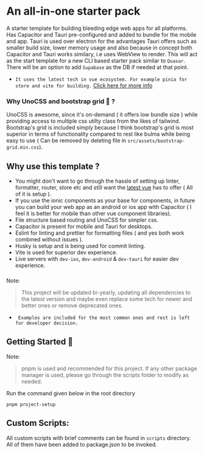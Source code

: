 # An all-in-one starter pack

A starter template for building bleeding edge web apps for all platforms. Has Capacitor and Tauri pre-configured and added to bundle for the mobile and app. Tauri is used over electron for the advantages Tauri offers such as smaller build size, lower memory usage and also because in concept both Capacitor and Tauri works similary, i.e uses WebView to render. This will act as the start template for a new CLI based starter pack similar to `Quasar`. There will be an option to add `Supabase` as the DB if needed at that point.

- `It uses the latest tech in vue ecosystem. For example pinia for store and vite for building.` [Click here for more info](https://twitter.com/youyuxi/status/1464058813649088516?lang=en)

### Why UnoCSS and bootstrap grid 🤔 ?

UnoCSS is awesome, since it's on-demand ( it offers low bundle size ) while providing access to multiple css utilty class from the likes of tailwind. Bootstrap's grid is included simply because I think bootstrap's grid is most superior in terms of functionality compared to rest like bulma while being easy to use ( Can be removed by deleting file in `src/assets/bootstrap-grid.min.css`).

## Why use this template ?

- You might don't want to go through the hassle of setting up linter, formatter, router, store etc and still want the [latest vue](https://twitter.com/youyuxi/status/1464058813649088516?lang=en) has to offer ( All of it is setup ).
- If you use the ionic components as your base for components, in future you can build your web app as an android or ios app with Capacitor ( I feel it is better for mobile than other vue component libraries).
- File structure based routing and UnoCSS for simpler css.
- Capacitor is present for mobile and Tauri for desktops.
- Eslint for linting and prettier for formatting files ( and yes both work combined without issues ).
- Husky is setup and is being used for commit linting.
- Vite is used for superior dev experience.
- Live servers with `dev-ios`, `dev-android` & `dev-tauri` for easier dev experience.

###

Note:

> This project will be updated bi-yearly, updating all dependencies to the latest version and maybe even replace some tech for newer and better ones or remove deprecated ones.

- ` Examples are included for the most common ones and rest is left for developer decision.`

## Getting Started 🤩

Note:

> pnpm is used and recommended for this project. If any other package manager is used, please go through the scripts folder to modify as needed.


Run the command given below in the root directory
``` 
pnpm project-setup 
```

##

## Custom Scripts:

All custom scripts with brief comments can be found in `scripts` directory. All of them have been added to package.json to be invoked.

